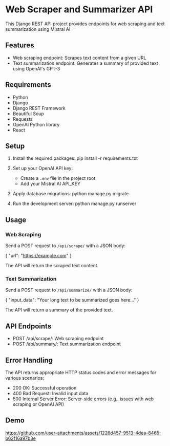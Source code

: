 # Web Scraper and Summarizer API

This Django REST API project provides endpoints for web scraping and text summarization using Mistral AI

## Features

- Web scraping endpoint: Scrapes text content from a given URL
- Text summarization endpoint: Generates a summary of provided text using OpenAI's GPT-3

## Requirements

- Python
- Django
- Django REST Framework
- Beautiful Soup
- Requests
- OpenAI Python library
- React

## Setup

1. Install the required packages:
   pip install -r requirements.txt

2. Set up your OpenAI API key:
   - Create a `.env` file in the project root
   - Add your Mistral AI API_KEY

3. Apply database migrations:
   python manage.py migrate

4. Run the development server:
   python manage.py runserver

## Usage

### Web Scraping

Send a POST request to `/api/scrape/` with a JSON body:

{
    "url": "https://example.com"
}

The API will return the scraped text content.

### Text Summarization

Send a POST request to `/api/summarize/` with a JSON body:

{
    "input_data": "Your long text to be summarized goes here..."
}

The API will return a summary of the provided text.

## API Endpoints

- POST /api/scrape/: Web scraping endpoint
- POST /api/summary/: Text summarization endpoint

## Error Handling

The API returns appropriate HTTP status codes and error messages for various scenarios:

- 200 OK: Successful operation
- 400 Bad Request: Invalid input data
- 500 Internal Server Error: Server-side errors (e.g., issues with web scraping or OpenAI API)

## Demo

https://github.com/user-attachments/assets/1226d457-9513-4dea-8465-b62f16a97b3e

